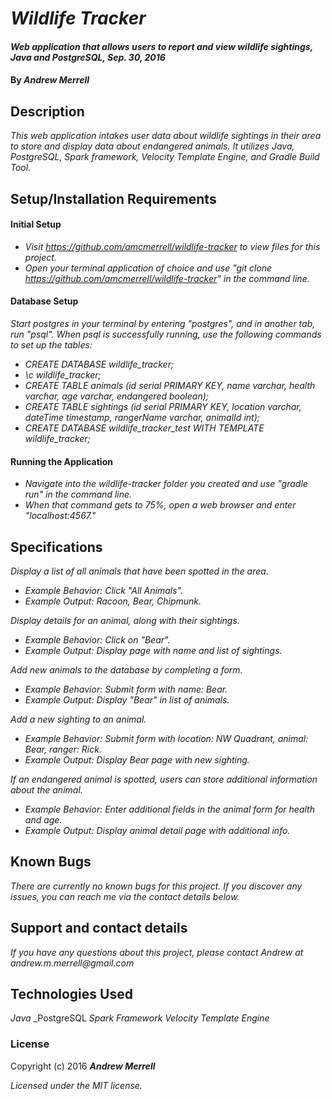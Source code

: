 # _Wildlife Tracker_

#### _Web application that allows users to report and view wildlife sightings, Java and PostgreSQL, Sep. 30, 2016_

#### By _**Andrew Merrell**_

## Description

_This web application intakes user data about wildlife sightings in their area to store and display data about endangered animals. It utilizes Java, PostgreSQL, Spark framework, Velocity Template Engine, and Gradle Build Tool._

## Setup/Installation Requirements

#### Initial Setup
* _Visit https://github.com/amcmerrell/wildlife-tracker to view files for this project._
* _Open your terminal application of choice and use "git clone https://github.com/amcmerrell/wildlife-tracker" in the command line._

#### Database Setup
_Start postgres in your terminal by entering "postgres", and in another tab, run "psql"._
_When psql is successfully running, use the following commands to set up the tables:_
* _CREATE DATABASE wildlife_tracker;_
* _\c wildlife_tracker;_
* _CREATE TABLE animals (id serial PRIMARY KEY, name varchar, health varchar, age varchar, endangered boolean);_
* _CREATE TABLE sightings (id serial PRIMARY KEY, location varchar, dateTime timestamp, rangerName varchar, animalId int);_
* _CREATE DATABASE wildlife_tracker_test WITH TEMPLATE wildlife_tracker;_

#### Running the Application
* _Navigate into the wildlife-tracker folder you created and use "gradle run" in the command line._
* _When that command gets to 75%, open a web browser and enter "localhost:4567."_

## Specifications
_Display a list of all animals that have been spotted in the area._
* _Example Behavior: Click "All Animals"._
* _Example Output: Racoon, Bear, Chipmunk._

_Display details for an animal, along with their sightings._
* _Example Behavior: Click on "Bear"._
* _Example Output: Display page with name and list of sightings._

_Add new animals to the database by completing a form._
* _Example Behavior: Submit form with name: Bear._
* _Example Output: Display "Bear" in list of animals._

_Add a new sighting to an animal._
* _Example Behavior: Submit form with location: NW Quadrant, animal: Bear,  ranger: Rick._
* _Example Output: Display Bear page with new sighting._

_If an endangered animal is spotted, users can store additional information about the animal._
* _Example Behavior: Enter additional fields in the animal form for health and age._
* _Example Output: Display animal detail page with additional info._

## Known Bugs
_There are currently no known bugs for this project. If you discover any issues, you can reach me via the contact details below._

## Support and contact details
_If you have any questions about this project, please contact Andrew at andrew.m.merrell@gmail.com_

## Technologies Used
_Java_
_PostgreSQL
_Spark Framework_
_Velocity Template Engine_

### License

Copyright (c) 2016 **_Andrew Merrell_**

*Licensed under the MIT license.*
